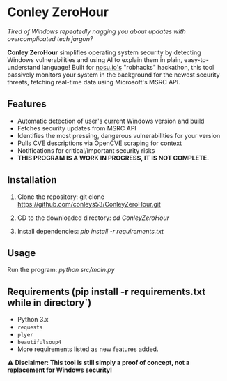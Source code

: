 # Conley ZeroHour
*Tired of Windows repeatedly nagging you about updates with overcomplicated tech jargon?*<br />

**Conley ZeroHour** simplifies operating system security by detecting Windows vulnerabilities and using AI to explain them in plain, easy-to-understand language! Built for [nosu.io's](www.nosu.io) "robhacks" hackathon, this tool passively monitors your system in the background for the newest security threats, fetching real-time data using Microsoft's MSRC API.

## Features
- Automatic detection of user's current Windows version and build
- Fetches security updates from MSRC API
- Identifies the most pressing, dangerous vulnerabilities for your version
- Pulls CVE descriptions via OpenCVE scraping for context
- Notifications for critical/important security risks
- **THIS PROGRAM IS A WORK IN PROGRESS, IT IS NOT COMPLETE.**

## Installation
1. Clone the repository:
git clone https://github.com/conleys53/ConleyZeroHour.git 

2. CD to the downloaded directory:
*cd ConleyZeroHour*

2. Install dependencies:
*pip install -r requirements.txt*

## Usage
Run the program:
*python src/main.py*

## Requirements (pip install -r requirements.txt while in directory`)
- Python 3.x
- `requests`
- `plyer`
- `beautifulsoup4`
- More requirements listed as new features added.

**⚠️ Disclaimer: This tool is still simply a proof of concept, not a replacement for Windows security!**